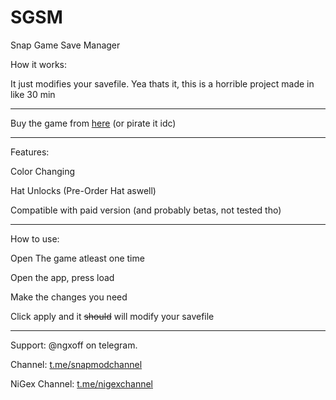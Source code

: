 # SGSM
Snap Game Save Manager

How it works:

It just modifies your savefile. Yea thats it, this is a horrible project made in like 30 min

-----------------------------------

Buy the game from [here](https://iq-gaming-studio.itch.io/snap-game/) (or pirate it idc)

-----------------------------------

Features:

Color Changing

Hat Unlocks (Pre-Order Hat aswell)

Compatible with paid version (and probably betas, not tested tho)

-----------------------------------

How to use:

Open The game atleast one time

Open the app, press load

Make the changes you need

Click apply and it ~~should~~ will modify your savefile

-----------------------------------

Support: @ngxoff on telegram.

Channel: [t.me/snapmodchannel](https://t.me/snapmodchannel)

NiGex Channel: [t.me/nigexchannel](https://t.me/nigexchannel)
